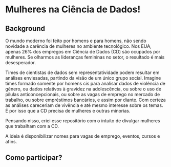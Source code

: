 # Mulheres na Ciência de Dados! 

## Background
O mundo moderno foi feito por homens e para homens, não sendo novidade a carência de mulheres no ambiente tecnológico.  Nos EUA, apenas 26% dos empregos em Ciência de Dados (CD) são ocupados por mulheres. Se olharmos as lideranças femininas no setor, o resultado é mais desesperador. 

Times de cientistas de dados sem representatividade podem resultar em análises enviesadas, partindo da visão de um único grupo social. Imagine times formado somente por homens cis para analisar dados de violência de gênero, ou dados relativos à gravidez na adolescência, ou sobre o uso de pílulas anticoncepcionais, ou sobre as vagas de emprego no mercado de trabalho, ou sobre empréstimos bancários, e assim por diante. Com certeza as análises careceriam de vivência e até mesmo interesse sobre os temas. É por isso que a CD precisa de mulheres e outras minorias. 

Pensando nisso, criei esse repositório com o intuito de divulgar mulheres que trabalham com a CD. 

A ideia é disponibilizar nomes para vagas de emprego, eventos, cursos e afins. 

## Como participar?


 


